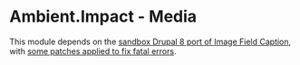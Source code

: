 # Ambient.Impact - Media

This module depends on the [sandbox Drupal 8 port of Image Field
Caption](https://www.drupal.org/sandbox/spoit/2806183), with [some patches
applied to fix fatal
errors](https://www.drupal.org/project/image_field_caption/issues/2413809#comment-13148691).
